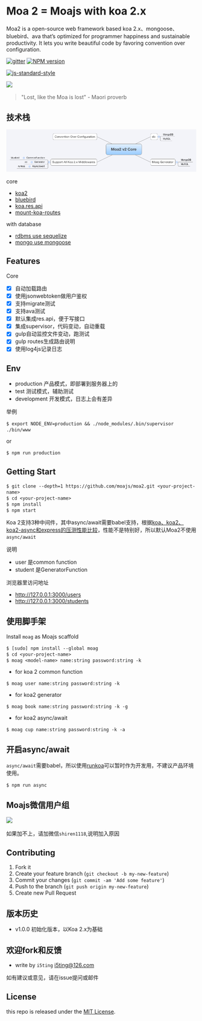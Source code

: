 # Moa 2 = Moajs with koa 2.x


Moa2 is a open-source web framework based koa 2.x、mongoose、bluebird、ava that’s optimized
for programmer happiness and sustainable productivity. It lets you
write beautiful code by favoring convention over configuration.

[![gitter][gitter-image]][gitter-url]
[![NPM version][npm-image]][npm-url]

[![js-standard-style](https://cdn.rawgit.com/feross/standard/master/badge.svg)](https://github.com/feross/standard)

![](doc/moa.jpg)

> "Lost, like the Moa is lost" - Maori proverb

## 技术栈

![](doc/core.png)

core

- [koa2](https://github.com/koajs/koa/tree/v2.x)
- [bluebird](https://github.com/petkaantonov/bluebird)
- [koa.res.api](https://github.com/moajs/koa.res.api)
- [mount-koa-routes](https://github.com/moajs/mount-koa-routes)

with database

- [rdbms use sequelize](https://github.com/moajs/moa2-sequelize)
- [mongo use mongoose](https://github.com/moajs/moa2-mongo)

## Features

Core

- [x] 自动加载路由
- [x] 使用jsonwebtoken做用户鉴权
- [x] 支持migrate测试
- [x] 支持ava测试
- [x] 默认集成res.api，便于写接口
- [x] 集成supervisor，代码变动，自动重载
- [x] gulp自动监控文件变动，跑测试
- [x] gulp routes生成路由说明
- [x] 使用log4js记录日志

## Env

- production 产品模式，即部署到服务器上的
- test 测试模式，辅助测试
- development 开发模式，日志上会有差异

举例

```
$ export NODE_ENV=production && ./node_modules/.bin/supervisor ./bin/www
```

or 

```
$ npm run production 
```

## Getting Start

```
$ git clone --depth=1 https://github.com/moajs/moa2.git <your-project-name>
$ cd <your-project-name>
$ npm install
$ npm start
```

Koa 2支持3种中间件，其中async/await需要babel支持，根据[koa、koa2、koa2-async和express的压测性能比较](http://17koa.com/koa-benchmark/)，性能不是特别好，所以默认Moa2不使用`async/await`

说明

- user 是common function
- student 是GeneratorFunction

浏览器里访问地址

- http://127.0.0.1:3000/users
- http://127.0.0.1:3000/students

## 使用脚手架

Install `moag` as Moajs scaffold

```
$ [sudo] npm install --global moag
$ cd <your-project-name>
$ moag <model-name> name:string password:string -k
```

- for koa 2 common function

```
$ moag user name:string password:string -k
```

- for koa2 generator

```
$ moag book name:string password:string -k -g
```

- for koa2 async/await

```
$ moag cup name:string password:string -k -a
```

## 开启async/await

`async/await`需要babel，所以使用[runkoa](https://github.com/17koa/runkoa)可以暂时作为开发用，不建议产品环境使用。

```
$ npm run async
```

## Moajs微信用户组

![](doc/wechat.jpg)

如果加不上，请加微信`shiren1118`,说明加入原因

## Contributing

1. Fork it
2. Create your feature branch (`git checkout -b my-new-feature`)
3. Commit your changes (`git commit -am 'Add some feature'`)
4. Push to the branch (`git push origin my-new-feature`)
5. Create new Pull Request

## 版本历史

- v1.0.0 初始化版本，以Koa 2.x为基础

## 欢迎fork和反馈

- write by `i5ting` i5ting@126.com

如有建议或意见，请在issue提问或邮件

## License

this repo is released under the [MIT
License](http://www.opensource.org/licenses/MIT).



[npm-image]: https://img.shields.io/npm/v/moa2.svg?style=flat-square
[npm-url]: https://npmjs.org/package/moa2
[gitter-image]: https://badges.gitter.im/Join%20Chat.svg
[gitter-url]: https://gitter.im/moajs/moa2?utm_source=badge&utm_medium=badge&utm_campaign=pr-badge&utm_content=badge